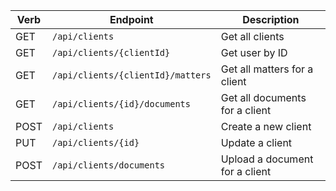 | Verb | Endpoint | Description |
|------|----------|-------------|
| GET  | `/api/clients` | Get all clients |
| GET  | `/api/clients/{clientId}` | Get user by ID |
| GET  | `/api/clients/{clientId}/matters` | Get all matters for a client |
| GET  | `/api/clients/{id}/documents` | Get all documents for a client |
| POST | `/api/clients` | Create a new client |
| PUT  | `/api/clients/{id}` | Update a client |
| POST | `/api/clients/documents` | Upload a document for a client |
